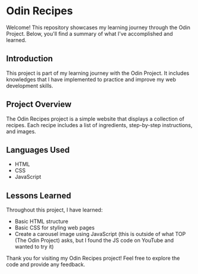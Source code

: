 # Odin Recipes

Welcome! This repository showcases my learning journey through the Odin Project. Below, you'll find a summary of what I've accomplished and learned.

## Introduction
This project is part of my learning journey with the Odin Project. It includes knowledges that I have implemented to practice and improve my web development skills.

## Project Overview
The Odin Recipes project is a simple website that displays a collection of recipes. Each recipe includes a list of ingredients, step-by-step instructions, and images.

## Languages Used
- HTML
- CSS
- JavaScript

## Lessons Learned
Throughout this project, I have learned:
- Basic HTML structure
- Basic CSS for styling web pages
- Create a carousel image using JavaScript (this is outside of what TOP (The Odin Project) asks, but I found the JS code on YouTube and wanted to try it)

Thank you for visiting my Odin Recipes project! Feel free to explore the code and provide any feedback.
